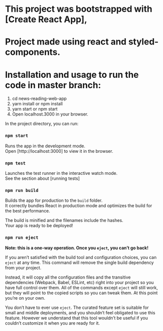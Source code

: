 # This project was bootstrapped with [Create React App],

# Project made using react and styled-components.

# Installation and usage to run the code in master branch:

1. cd news-reading-web-app
2. yarn install or npm install
3. yarn start or npm start
4. Open localhost.3000 in your browser.

In the project directory, you can run:

### `npm start`

Runs the app in the development mode.<br>
Open [http://localhost:3000] to view it in the browser.

### `npm test`

Launches the test runner in the interactive watch mode.<br>
See the section about [running tests]

### `npm run build`

Builds the app for production to the `build` folder.<br>
It correctly bundles React in production mode and optimizes the build for the best performance.

The build is minified and the filenames include the hashes.<br>
Your app is ready to be deployed!

### `npm run eject`

**Note: this is a one-way operation. Once you `eject`, you can’t go back!**

If you aren’t satisfied with the build tool and configuration choices, you can `eject` at any time. This command will remove the single build dependency from your project.

Instead, it will copy all the configuration files and the transitive dependencies (Webpack, Babel, ESLint, etc) right into your project so you have full control over them. All of the commands except `eject` will still work, but they will point to the copied scripts so you can tweak them. At this point you’re on your own.

You don’t have to ever use `eject`. The curated feature set is suitable for small and middle deployments, and you shouldn’t feel obligated to use this feature. However we understand that this tool wouldn’t be useful if you couldn’t customize it when you are ready for it.
